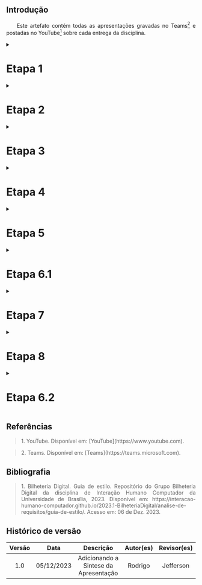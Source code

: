 ## Introdução
<p align="justify">&emsp;&emsp;Este artefato contém todas as apresentações gravadas no Teams<a href="#2"><sup>2</sup></a> e postadas no YouTube<a href="#1"><sup>1</sup></a> sobre cada entrega da disciplina.</p>

<details>

<summary>
<h1>Etapa 1</h1>
</summary>


<center>
<iframe width="560" height="315" src="https://www.youtube.com/embed/pkAoLAPOnQk?si=lGpj6mGpiutxiGaC" title="YouTube video player" frameborder="0" allow="accelerometer; autoplay; clipboard-write; encrypted-media; gyroscope; picture-in-picture; web-share" allowfullscreen></iframe>
</center>
<b>Vídeo 1</b>: Entrega 1 (Fonte: Grupo 06. 2023). </p>

<p><a href="https://github.com/rodfon3301">Rodrigo Fonseca</a></p>
<p><a href="https://github.com/JeffersonSenaa">Jefferson Senna</a></p>
<p><a href="https://github.com/leomitx10">Leandro de Almeida </a></p>
<p><a href="https://github.com/OscarDeBrito">Oscar Correia</a></p>
<p><a href="https://github.com/Muniz2811">Pedro Henrique</a></p>
<p><a href="https://github.com/mateus9levy">Mateus Levy</a></p>
<p><a href="https://github.com/Tiago1604">Tiago Albuquerque</a></p>

</details>

<details>

<summary>
<h1>Etapa 2</h1>
</summary>


<center>
<iframe width="560" height="315" src="https://www.youtube.com/embed/m_p23vwHqM8?si=NVZZq2JZ00qEpIU6" title="YouTube video player" frameborder="0" allow="accelerometer; autoplay; clipboard-write; encrypted-media; gyroscope; picture-in-picture; web-share" allowfullscreen></iframe>
</center>
<b>Vídeo 2</b>: Entrega 2 (Fonte: Grupo 06. 2023). </p>

<p><a href="https://github.com/rodfon3301">Rodrigo Fonseca</a></p>
<p><a href="https://github.com/JeffersonSenaa">Jefferson Senna</a></p>
<p><a href="https://github.com/leomitx10">Leandro de Almeida </a></p>
<p><a href="https://github.com/OscarDeBrito">Oscar Correia</a></p>
<p><a href="https://github.com/Muniz2811">Pedro Henrique</a></p>
<p><a href="https://github.com/mateus9levy">Mateus Levy</a></p>
<p><a href="https://github.com/Tiago1604">Tiago Albuquerque</a></p>

</details>


<details>

<summary>
<h1>Etapa 3</h1>
</summary>


<center>
<iframe width="560" height="315" src="https://www.youtube.com/embed/VKEvtGgIwdY?si=2eTwYfq0fc9DDbTu" title="YouTube video player" frameborder="0" allow="accelerometer; autoplay; clipboard-write; encrypted-media; gyroscope; picture-in-picture; web-share" allowfullscreen></iframe>
</center>
<b>Vídeo 3</b>: Entrega 3 (Fonte: Grupo 06. 2023). </p>

<p><a href="https://github.com/rodfon3301">Rodrigo Fonseca</a></p>
<p><a href="https://github.com/JeffersonSenaa">Jefferson Senna</a></p>
<p><a href="https://github.com/leomitx10">Leandro de Almeida </a></p>
<p><a href="https://github.com/OscarDeBrito">Oscar Correia</a></p>
<p><a href="https://github.com/Muniz2811">Pedro Henrique</a></p>
<p><a href="https://github.com/mateus9levy">Mateus Levy</a></p>
<p><a href="https://github.com/Tiago1604">Tiago Albuquerque</a></p>

</details>


<details>

<summary>
<h1>Etapa 4</h1>
</summary>

 
 <center>
<iframe width="560" height="315" src="https://www.youtube.com/embed/2jWX2IAyT4A?si=2VwZDTPeDsu2mN3Y" title="YouTube video player" frameborder="0" allow="accelerometer; autoplay; clipboard-write; encrypted-media; gyroscope; picture-in-picture; web-share" allowfullscreen></iframe>
</center>
<b>Vídeo 4</b>: Entrega 4 (Fonte: Grupo 06. 2023). </p>

<p><a href="https://github.com/rodfon3301">Rodrigo Fonseca</a></p>
<p><a href="https://github.com/JeffersonSenaa">Jefferson Senna</a></p>
<p><a href="https://github.com/leomitx10">Leandro de Almeida </a></p>
<p><a href="https://github.com/OscarDeBrito">Oscar Correia</a></p>
<p><a href="https://github.com/Muniz2811">Pedro Henrique</a></p>
<p><a href="https://github.com/mateus9levy">Mateus Levy</a></p>
<p><a href="https://github.com/Tiago1604">Tiago Albuquerque</a></p>

</details>


<details>

<summary>
<h1>Etapa 5</h1>
</summary>

 <center>
<iframe width="560" height="315" src="https://www.youtube.com/embed/X7CcZs-ZbJ8?si=qMwswIV2AFrVwopF" title="YouTube video player" frameborder="0" allow="accelerometer; autoplay; clipboard-write; encrypted-media; gyroscope; picture-in-picture; web-share" allowfullscreen></iframe>
</center>
<b>Vídeo 5</b>: Entrega 5 (Fonte: Grupo 06. 2023). </p>

<p><a href="https://github.com/rodfon3301">Rodrigo Fonseca</a></p>
<p><a href="https://github.com/JeffersonSenaa">Jefferson Senna</a></p>
<p><a href="https://github.com/leomitx10">Leandro de Almeida </a></p>
<p><a href="https://github.com/OscarDeBrito">Oscar Correia</a></p>
<p><a href="https://github.com/Muniz2811">Pedro Henrique</a></p>
<p><a href="https://github.com/mateus9levy">Mateus Levy</a></p>
<p><a href="https://github.com/Tiago1604">Tiago Albuquerque</a></p>

</details>



<details>

<summary>
<h1>Etapa 6.1</h1>
</summary>


 <center>

<iframe width="560" height="315" src="https://www.youtube.com/embed/yOMy-nME8DE?si=ADzH4-8ne-Zfr409" title="YouTube video player" frameborder="0" allow="accelerometer; autoplay; clipboard-write; encrypted-media; gyroscope; picture-in-picture; web-share" allowfullscreen></iframe>

</center>
<b>Vídeo 6</b>: Entrega 6.1 (Fonte: Grupo 06. 2023). </p>

<p><a href="https://github.com/rodfon3301">Rodrigo Fonseca</a></p>
<p><a href="https://github.com/JeffersonSenaa">Jefferson Senna</a></p>
<p><a href="https://github.com/leomitx10">Leandro de Almeida </a></p>
<p><a href="https://github.com/OscarDeBrito">Oscar Correia</a></p>
<p><a href="https://github.com/Muniz2811">Pedro Henrique</a></p>
<p><a href="https://github.com/mateus9levy">Mateus Levy</a></p>
<p><a href="https://github.com/Tiago1604">Tiago Albuquerque</a></p>

</details>


<details>

<summary>
<h1>Etapa 7</h1>
</summary>

 <center>

<iframe width="560" height="315" src="https://www.youtube.com/embed/ZPy1mvZyM1k?si=6jnoYzYy6V9UooRG" title="YouTube video player" frameborder="0" allow="accelerometer; autoplay; clipboard-write; encrypted-media; gyroscope; picture-in-picture; web-share" allowfullscreen></iframe>

</center>
<b>Vídeo 7</b>: Entrega 7 (Fonte: Grupo 06. 2023). </p>

<p><a href="https://github.com/rodfon3301">Rodrigo Fonseca</a></p>
<p><a href="https://github.com/JeffersonSenaa">Jefferson Senna</a></p>
<p><a href="https://github.com/leomitx10">Leandro de Almeida </a></p>
<p><a href="https://github.com/OscarDeBrito">Oscar Correia</a></p>
<p><a href="https://github.com/Muniz2811">Pedro Henrique</a></p>
<p><a href="https://github.com/mateus9levy">Mateus Levy</a></p>
<p><a href="https://github.com/Tiago1604">Tiago Albuquerque</a></p>

</details>


<details>

<summary>
<h1>Etapa 8</h1>
</summary>

 <center>

<iframe width="560" height="315" src="https://www.youtube.com/embed/-0Gp-UeEshM?si=28bBsVtozftv0cKS" title="YouTube video player" frameborder="0" allow="accelerometer; autoplay; clipboard-write; encrypted-media; gyroscope; picture-in-picture; web-share" allowfullscreen></iframe>

</center>
<b>Vídeo 8</b>: Entrega 8 (Fonte: Grupo 06. 2023). </p>

<p><a href="https://github.com/rodfon3301">Rodrigo Fonseca</a></p>
<p><a href="https://github.com/JeffersonSenaa">Jefferson Senna</a></p>
<p><a href="https://github.com/leomitx10">Leandro de Almeida </a></p>
<p><a href="https://github.com/OscarDeBrito">Oscar Correia</a></p>
<p><a href="https://github.com/Muniz2811">Pedro Henrique</a></p>
<p><a href="https://github.com/mateus9levy">Mateus Levy</a></p>
<p><a href="https://github.com/Tiago1604">Tiago Albuquerque</a></p>

</details>


<details>

<summary>
<h1>Etapa 6.2</h1>
</summary>

<center>

<iframe width="560" height="315" src="https://www.youtube.com/embed/4nwjHZtRcIA?si=xH48pjcjTf5nAlAu" title="YouTube video player" frameborder="0" allow="accelerometer; autoplay; clipboard-write; encrypted-media; gyroscope; picture-in-picture; web-share" allowfullscreen></iframe>

</center>
<b>Vídeo 9</b>: Entrega 6.2 (Fonte: Grupo 06. 2023). </p>

<p><a href="https://github.com/rodfon3301">Rodrigo Fonseca</a></p>
<p><a href="https://github.com/JeffersonSenaa">Jefferson Senna</a></p>
<p><a href="https://github.com/leomitx10">Leandro de Almeida </a></p>
<p><a href="https://github.com/OscarDeBrito">Oscar Correia</a></p>
<p><a href="https://github.com/Muniz2811">Pedro Henrique</a></p>
<p><a href="https://github.com/mateus9levy">Mateus Levy</a></p>
<p><a href="https://github.com/Tiago1604">Tiago Albuquerque</a></p>

</details>


## Referências

> <p id="1">1. YouTube. Disponível em: [YouTube](https://www.youtube.com).</p> 

> <p id="2">2. Teams. Disponível em: [Teams](https://teams.microsoft.com).</p> 

## Bibliografia

> <p align="justify">1. Bilheteria Digital. Guia de estilo. Repositório do Grupo Bilheteria Digital da disciplina de Interação Humano Computador da Universidade de Brasília, 2023. Disponível em: https://interacao-humano-computador.github.io/2023.1-BilheteriaDigital/analise-de-requisitos/guia-de-estilo/. Acesso em: 06 de Dez. 2023.</p>


## Histórico de versão
<center>

| Versão |    Data    |      Descrição       |  Autor(es) | Revisor(es) |
| :----: | :--------: | :------------------: | :-----: | :-----: |
|  1.0   | 05/12/2023 | Adicionando a Sintese da Apresentação | Rodrigo | Jefferson |


</center>
